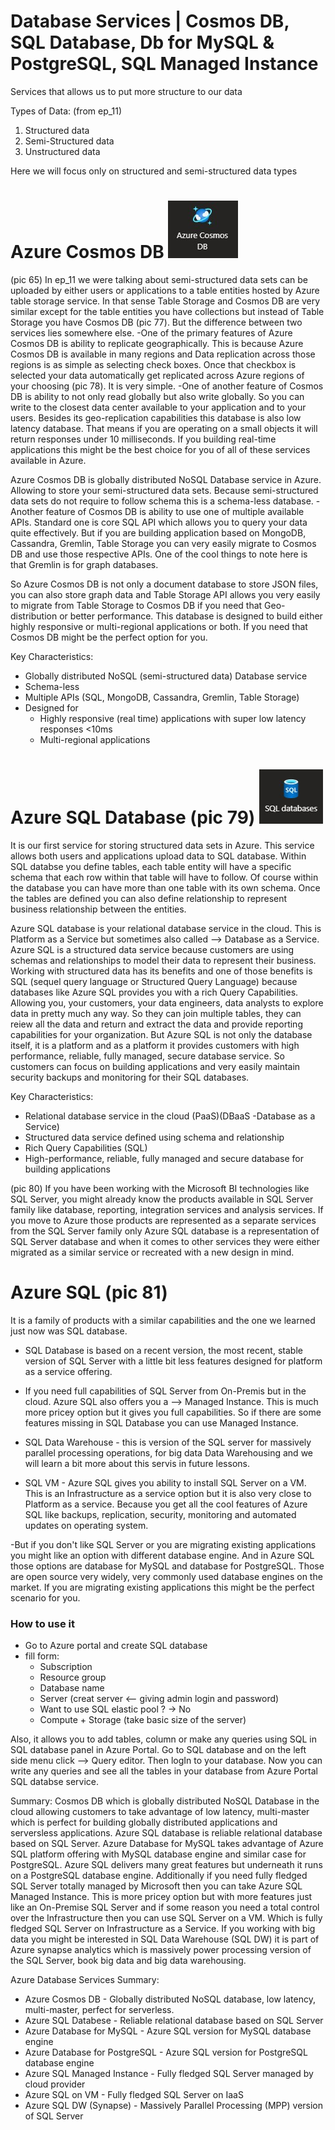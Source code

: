 # Database Services | Cosmos DB, SQL Database, Db for MySQL & PostgreSQL, SQL Managed Instance

Services that allows us to put more structure to our data

Types of Data: (from ep_11)

1. Structured data
2. Semi-Structured data
3. Unstructured data

Here we will focus only on structured and semi-structured data types

# Azure Cosmos DB ![logo14](https://github.com/Julian22222/Clouds/blob/main/Azure/logo/logo14.jpg)

(pic 65) In ep_11 we were talking about semi-structured data sets can be uploaded by either users or applications to a table entities hosted by Azure table storage service. In that sense Table Storage and Cosmos DB are very similar except for the table entities you have collections but instead of Table Storage you have Cosmos DB (pic 77). But the difference between two services lies somewhere else.
-One of the primary features of Azure Cosmos DB is ability to replicate geographically. This is because Azure Cosmos DB is available in many regions and Data replication across those regions is as simple as selecting check boxes. Once that checkbox is selected your data automatically get replicated across Azure regions of your choosing (pic 78). It is very simple.
-One of another feature of Cosmos DB is ability to not only read globally but also write globally. So you can write to the closest data center available to your application and to your users. Besides its geo-replication capabilities this database is also low latency database. That means if you are operating on a small objects it will return responses under 10 milliseconds. If you building real-time applications this might be the best choice for you of all of these services available in Azure.

Azure Cosmos DB is globally distributed NoSQL Database service in Azure. Allowing to store your semi-structured data sets. Because semi-structured data sets do not require to follow schema this is a schema-less database.
-Another feature of Cosmos DB is ability to use one of multiple available APIs. Standard one is core SQL API which allows you to query your data quite effectively. But if you are building application based on MongoDB, Cassandra, Gremlin, Table Storage you can very easily migrate to Cosmos DB and use those respective APIs. One of the cool things to note here is that Gremlin is for graph databases.

So Azure Cosmos DB is not only a document database to store JSON files, you can also store graph data and Table Storage API allows you very easily to migrate from Table Storage to Cosmos DB if you need that Geo-distribution or better performance. This database is designed to build either highly responsive or multi-regional applications or both. If you need that Cosmos DB might be the perfect option for you.

Key Characteristics:

- Globally distributed NoSQL (semi-structured data) Database service
- Schema-less
- Multiple APIs (SQL, MongoDB, Cassandra, Gremlin, Table Storage)
- Designed for
  - Highly responsive (real time) applications with super low latency responses <10ms
  - Multi-regional applications

# Azure SQL Database (pic 79) ![logo15](https://github.com/Julian22222/Clouds/blob/main/Azure/logo/logo15.jpg)

It is our first service for storing structured data sets in Azure. This service allows both users and applications upload data to SQL database. Within SQL databse you define tables, each table entity will have a specific schema that each row within that table will have to follow. Of course within the database you can have more than one table with its own schema. Once the tables are defined you can also define relationship to represent business relationship between the entities.

Azure SQL database is your relational database service in the cloud. This is Platform as a Service but sometimes also called --> Database as a Service. Azure SQL is a structured data service because customers are using schemas and relationships to model their data to represent their business. Working with structured data has its benefits and one of those benefits is SQL (sequel query language or Structured Query Language) because databases like Azure SQL provides you with a rich Query Capabilities. Allowing you, your customers, your data engineers, data analysts to explore data in pretty much any way. So they can join multiple tables, they can reiew all the data and return and extract the data and provide reporting capabilities for your organization. But Azure SQL is not only the database itself, it is a platform and as a platform it provides customers with high performance, reliable, fully managed, secure database service. So customers can focus on building applications and very easily maintain security backups and monitoring for their SQL databases.

Key Characteristics:

- Relational database service in the cloud (PaaS)(DBaaS -Database as a Service)
- Structured data service defined using schema and relationship
- Rich Query Capabilities (SQL)
- High-performance, reliable, fully managed and secure database for building applications

(pic 80) If you have been working with the Microsoft BI technologies like SQL Server, you might already know the products available in SQL Server family like database, reporting, integration services and analysis services. If you move to Azure those products are represented as a separate services from the SQL Server family only Azure SQL database is a representation of SQL Server database and when it comes to other services they were either migrated as a similar service or recreated with a new design in mind.

# Azure SQL (pic 81)

It is a family of products with a similar capabilities and the one we learned just now was SQL database.

- SQL Database is based on a recent version, the most recent, stable version of SQL Server with a little bit less features designed for platform as a service offering.

- If you need full capabilities of SQL Server from On-Premis but in the cloud. Azure SQL also offers you a --> Managed Instance. This is much more pricey option but it gives you full capabilities. So if there are some features missing in SQL Database you can use Managed Instance.

- SQL Data Warehouse - this is version of the SQL server for massively parallel processing operations, for big data Data Warehousing and we will learn a bit more about this servis in future lessons.

- SQL VM - Azure SQL gives you ability to install SQL Server on a VM. This is an Infrastructure as a service option but it is also very close to Platform as a service. Because you get all the cool features of Azure SQL like backups, replication, security, monitoring and automated updates on operating system.

-But if you don't like SQL Server or you are migrating existing applications you might like an option with different database engine. And in Azure SQL those options are database for MySQL and database for PostgreSQL. Those are open source very widely, very commonly used database engines on the market. If you are migrating existing applications this might be the perfect scenario for you.

### How to use it

- Go to Azure portal and create SQL database
- fill form:
  - Subscription
  - Resource group
  - Database name
  - Server (creat server <-- giving admin login and password)
  - Want to use SQL elastic pool ? -> No
  - Compute + Storage (take basic size of the server)

Also, it allows you to add tables, column or make any queries using SQL in SQL database panel in Azure Portal. Go to SQL database and on the left side menu click --> Query editor. Then logIn to your database. Now you can write any queries and see all the tables in your database from Azure Portal SQL databse service.

Summary:
Cosmos DB which is globally distributed NoSQL Database in the cloud allowing customers to take advantage of low latency, multi-master which is perfect for building globally distributed applications and serversless applications. Azure SQL database is reliable relational database based on SQL Server. Azure Database for MySQL takes advantage of Azure SQL platform offering with MySQL database engine and similar case for PostgreSQL. Azure SQL delivers many great features but underneath it runs on a PostgreSQL database engine. Additionally if you need fully fledged SQL Server totally managed by Microsoft then you can take Azure SQL Managed Instance. This is more pricey option but with more features just like an On-Premise SQL Server and if some reason you need a total control over the Infrastructure then you can use SQL Server on a VM. Which is fully fledged SQL Server on Infrastructure as a Service. If you working with big data you might be interested in SQL Data Warehouse (SQL DW) it is part of Azure synapse analytics which is massively power processing version of the SQL Server, book big data and big data warehousing.

Azure Database Services Summary:

- Azure Cosmos DB - Globally distributed NoSQL database, low latency, multi-master, perfect for serverless.
- Azure SQL Databese - Reliable relational database based on SQL Server
- Azure Database for MySQL - Azure SQL version for MySQL database engine
- Azure Database for PostgreSQL - Azure SQL version for PostgreSQL database engine
- Azure SQL Managed Instance - Fully fledged SQL Server managed by cloud provider
- Azure SQL on VM - Fully fledged SQL Server on IaaS
- Azure SQL DW (Synapse) - Massively Parallel Processing (MPP) version of SQL Server

